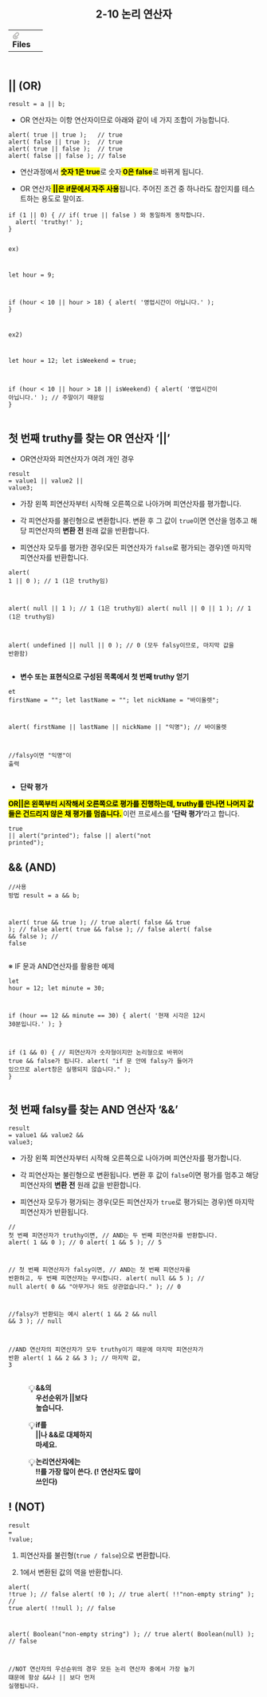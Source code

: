 <body><article id="cbb6a208-232c-44f9-a3f5-f1b61daed74e" class="page sans"><header><h1 class="page-title">2-10 논리 연산자</h1><table class="properties"><tbody><tr class="property-row property-row-file"><th><span class="icon property-icon"><svg viewBox="0 0 14 14" style="width:14px;height:14px;display:block;fill:rgba(55, 53, 47, 0.4);flex-shrink:0;-webkit-backface-visibility:hidden" class="typesFile"><path d="M5.94578,14 C4.62416,14 3.38248,13.4963 2.44892,12.585 C1.514641,11.6736 1,10.4639 1,9.17405 C1.00086108,7.88562 1.514641,6.67434 2.44892,5.76378 L7.45612,0.985988 C8.80142,-0.327216 11.1777,-0.332396 12.5354,0.992848 C13.9369,2.36163 13.9369,4.58722 12.5354,5.95418 L8.03046,10.2414 C7.16278,11.0877 5.73682,11.0894 4.86024,10.2345 C3.98394,9.37789 3.98394,7.98769 4.86024,7.1327 L6.60422,5.4317 L7.87576,6.67196 L6.13177,8.37297 C6.01668,8.48539 6.00003,8.61545 6.00003,8.68335 C6.00003,8.75083 6.01668,8.88103 6.13177,8.99429 C6.36197,9.21689 6.53749,9.21689 6.76768,8.99429 L11.2707,4.70622 C11.9645,4.03016 11.9645,2.91757 11.2638,2.23311 C10.5843,1.57007 9.40045,1.57007 8.72077,2.23311 L3.71342,7.0109 C3.12602,7.58406 2.79837,8.35435 2.79837,9.17405 C2.79837,9.99459 3.12602,10.7654 3.72045,11.3446 C4.90947,12.5062 6.98195,12.5062 8.17096,11.3446 L10.41911,9.15165 L11.6906,10.3919 L9.4425,12.585 C8.50808,13.4963 7.2664,14 5.94578,14 Z"></path></svg></span>Files</th><td></td></tr></tbody></table></header><div class="page-body"><h2 id="b36994ee-9f96-46b6-a5e0-0d0285afe3bc" class="">|| (OR)</h2><pre id="f6c63bbb-04d8-47ac-b998-a0d01777ac6b" class="code code-wrap"><code>result = a || b;</code></pre><ul id="1be16384-8dff-4edf-8f8f-aa16d6ad3e11" class="bulleted-list"><li>OR 연산자는 이항 연산자이므로 아래와 같이 네 가지 조합이 가능합니다.</li></ul><pre id="08eb9c9b-7bc5-4109-914e-e443b0daa88a" class="code code-wrap"><code>alert( true || true );   // true
alert( false || true );  // true
alert( true || false );  // true
alert( false || false ); // false</code></pre><ul id="f772eb69-11a8-46d7-99d5-e0a277f7f0b1" class="bulleted-list"><li>연산과정에서 <mark class="highlight-brown_background"><strong>숫자 1은 true</strong></mark>로 숫자<mark class="highlight-brown_background"><strong> 0은 false</strong></mark>로 바뀌게 됩니다.</li></ul><ul id="c0aef305-6337-47c7-bcab-c8a05835c159" class="bulleted-list"><li>OR 연산자<mark class="highlight-brown_background"><strong> ||은 if문에서 자주 사용</strong></mark>됩니다. 주어진 조건 중 하나라도 참인지를 테스트하는 용도로 말이죠.</li></ul><pre id="f4a400ab-1b83-4940-8bec-01b488343359" class="code code-wrap"><code>if (1 || 0) { // if( true || false ) 와 동일하게 동작합니다.
  alert( &#x27;truthy!&#x27; );
}

ex)

let hour = 9;

if (hour &lt; 10 || hour &gt; 18) {
  alert( &#x27;영업시간이 아닙니다.&#x27; );
}

ex2)

let hour = 12;
let isWeekend = true;

if (hour &lt; 10 || hour &gt; 18 || isWeekend) {
  alert( &#x27;영업시간이 아닙니다.&#x27; ); // 주말이기 때문임
}</code></pre><h2 id="9b3f9466-db38-41b3-99c6-22ea0db210bd" class="">첫 번째 truthy를 찾는 OR 연산자 ‘||’</h2><ul id="e272f237-48ef-469a-9aec-e99924edbf85" class="bulleted-list"><li>OR연산자와 피연산자가 여려 개인 경우</li></ul><pre id="4fc2cba1-7a0c-44b1-a2b1-3921c0edc4ae" class="code code-wrap"><code>result = value1 || value2 || value3;</code></pre><ul id="a07edf0a-3175-41ff-9dec-74e830f5d5b1" class="bulleted-list"><li>가장 왼쪽 피연산자부터 시작해 오른쪽으로 나아가며 피연산자를 평가합니다.</li></ul><ul id="ea185eb7-4848-4d5f-a739-160bfe515303" class="bulleted-list"><li>각 피연산자를 불린형으로 변환합니다. 변환 후 그 값이 <code>true</code>이면 연산을 멈추고 해당 피연산자의 <strong>변환 전</strong> 원래 값을 반환합니다.</li></ul><ul id="d6b861b2-e6f5-475b-bb5e-8bba9651c58a" class="bulleted-list"><li>피연산자 모두를 평가한 경우(모든 피연산자가 <code>false</code>로 평가되는 경우)엔 마지막 피연산자를 반환합니다.</li></ul><pre id="1ebd4643-6212-4ca4-a600-4cd25fe7b8bf" class="code code-wrap"><code>alert( 1 || 0 ); // 1 (1은 truthy임)

alert( null || 1 ); // 1 (1은 truthy임)
alert( null || 0 || 1 ); // 1 (1은 truthy임)

alert( undefined || null || 0 ); // 0 (모두 falsy이므로, 마지막 값을 반환함)</code></pre><ul id="633902a6-dfea-437a-92d3-cea9c0dc9847" class="bulleted-list"><li><strong>변수 또는 표현식으로 구성된 목록에서 첫 번째 truthy 얻기</strong></li></ul><pre id="52ee0805-9c69-40a2-9c60-e674043bdf31" class="code code-wrap"><code>et firstName = &quot;&quot;;
let lastName = &quot;&quot;;
let nickName = &quot;바이올렛&quot;;

alert( firstName || lastName || nickName || &quot;익명&quot;); // 바이올렛

//falsy이면 &quot;익명&quot;이 출력</code></pre><ul id="574eb4aa-8196-4c04-b4f8-d8e576012d01" class="bulleted-list"><li><strong>단락 평가</strong></li></ul><p id="39b44eae-adf2-431b-ac16-06da812fff1f" class=""><mark class="highlight-orange_background"><strong>OR||은 왼쪽부터 시작해서 오른쪽으로 평가를 진행하는데, truthy를 만나면 나머지 값들은 건드리지 않은 채 평가를 멈춥니다. </strong></mark>이런 프로세스를<strong> &#x27;단락 평가’</strong>라고 합니다.</p><pre id="4595108d-6fe9-43ea-9e1c-348b458fbe3c" class="code code-wrap"><code>true || alert(&quot;printed&quot;);
false || alert(&quot;not printed&quot;);</code></pre><h2 id="f13250d7-8570-42ef-9955-ff13239514ce" class="">&amp;&amp; (AND)</h2><pre id="f5738b37-7058-4fe0-bdd9-da13cdc0b978" class="code code-wrap"><code>//사용 방법
result = a &amp;&amp; b;

alert( true &amp;&amp; true );   // true
alert( false &amp;&amp; true );  // false
alert( true &amp;&amp; false );  // false
alert( false &amp;&amp; false ); // false</code></pre><p id="cbe5f2d6-e4e0-4d5f-af43-666fb36071c2" class="">※ IF 문과 AND연산자를 활용한 예제</p><pre id="375db648-6cc7-4eb6-a3b8-7e37fa078a46" class="code code-wrap"><code>let hour = 12;
let minute = 30;

if (hour == 12 &amp;&amp; minute == 30) {
  alert( &#x27;현재 시각은 12시 30분입니다.&#x27; );
}

if (1 &amp;&amp; 0) { // 피연산자가 숫자형이지만 논리형으로 바뀌어 true &amp;&amp; false가 됩니다.
  alert( &quot;if 문 안에 falsy가 들어가 있으므로 alert창은 실행되지 않습니다.&quot; );
}</code></pre><h2 id="80ca03bf-07d4-4020-b213-978de736c255" class="">첫 번째 falsy를 찾는 AND 연산자 ‘&amp;&amp;’</h2><pre id="247f477a-2229-43fb-9057-13ace5e9875c" class="code code-wrap"><code>result = value1 &amp;&amp; value2 &amp;&amp; value3;</code></pre><ul id="e54981af-67bb-4446-bc21-e0ad070bda18" class="bulleted-list"><li>가장 왼쪽 피연산자부터 시작해 오른쪽으로 나아가며 피연산자를 평가합니다.</li></ul><ul id="f410e44d-8218-4b51-8792-4e704ce7b4e8" class="bulleted-list"><li>각 피연산자는 불린형으로 변환됩니다. 변환 후 값이 <code>false</code>이면 평가를 멈추고 해당 피연산자의 <strong>변환 전</strong> 원래 값을 반환합니다.</li></ul><ul id="df2bed53-eb4d-4ad9-a9a5-78beb73b6fb7" class="bulleted-list"><li>피연산자 모두가 평가되는 경우(모든 피연산자가 <code>true</code>로 평가되는 경우)엔 마지막 피연산자가 반환됩니다.</li></ul><pre id="07d0a651-65a3-482d-bd1c-e39151f882bd" class="code code-wrap"><code>// 첫 번째 피연산자가 truthy이면,
// AND는 두 번째 피연산자를 반환합니다.
alert( 1 &amp;&amp; 0 ); // 0
alert( 1 &amp;&amp; 5 ); // 5

// 첫 번째 피연산자가 falsy이면,
// AND는 첫 번째 피연산자를 반환하고, 두 번째 피연산자는 무시합니다.
alert( null &amp;&amp; 5 ); // null
alert( 0 &amp;&amp; &quot;아무거나 와도 상관없습니다.&quot; ); // 0

//falsy가 반환되는 예시
alert( 1 &amp;&amp; 2 &amp;&amp; null &amp;&amp; 3 ); // null

//AND 연산자의 피연산자가 모두 truthy이기 때문에 마지막 피연산자가 반환
alert( 1 &amp;&amp; 2 &amp;&amp; 3 ); // 마지막 값, 3</code></pre><figure class="block-color-gray_background callout" style="white-space:pre-wrap;display:flex" id="bd0d76d1-22b9-4fb6-977e-a1dc1b5b4b15"><div style="font-size:1.5em"><span class="icon">💡</span></div><div style="width:100%"><strong>&amp;&amp;의 우선순위가 ||보다 높습니다.</strong></div></figure><figure class="block-color-gray_background callout" style="white-space:pre-wrap;display:flex" id="c0d9113d-d61d-4120-92f3-25b9bc9cee21"><div style="font-size:1.5em"><span class="icon">💡</span></div><div style="width:100%"><strong>if를 ||나 &amp;&amp;로 대체하지 마세요.</strong></div></figure><figure class="block-color-gray_background callout" style="white-space:pre-wrap;display:flex" id="7467dc9f-d3b6-4f3a-9df0-33e7d24cad93"><div style="font-size:1.5em"><span class="icon">💡</span></div><div style="width:100%"><strong>논리연산자에는 !!를 가장 많이 쓴다. (! 연산자도 많이 쓰인다)</strong></div></figure><h2 id="afe93716-19b9-4e7c-b5f8-16af3df956e1" class="">! (NOT)</h2><pre id="30aceb75-eea4-47d9-808e-af11534ea2db" class="code code-wrap"><code>result = !value;</code></pre><ol id="4edf73f0-06b4-4c14-8b1c-875a30df3938" class="numbered-list" start="1"><li>피연산자를 불린형(<code>true / false</code>)으로 변환합니다.</li></ol><ol id="4ae7b81d-cb0b-4a31-b931-97d3800b3d4e" class="numbered-list" start="2"><li>1에서 변환된 값의 역을 반환합니다.</li></ol><pre id="f16de920-c30f-4eb2-b866-3c6797fa02ac" class="code code-wrap"><code>alert( !true ); // false
alert( !0 ); // true
alert( !!&quot;non-empty string&quot; ); // true
alert( !!null ); // false

alert( Boolean(&quot;non-empty string&quot;) ); // true
alert( Boolean(null) ); // false

//NOT 연산자의 우선순위의 경우 모든 논리 연산자 중에서 가장 높기 떄문에 항상 &amp;&amp;나 || 보다 먼저 실행됩니다.</code></pre></div></article></body></html>